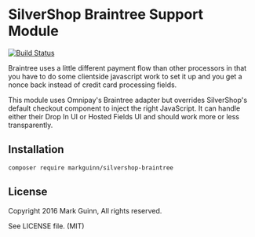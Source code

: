 # SilverShop Braintree Support Module

[![Build Status](https://travis-ci.org/markguinn/silvershop-braintree.svg?branch=master)](https://travis-ci.org/markguinn/silvershop-braintree)

Braintree uses a little different payment flow than other processors in
that you have to do some clientside javascript work to set it up and
you get a nonce back instead of credit card processing fields.

This module uses Omnipay's Braintree adapter but overrides SilverShop's
default checkout component to inject the right JavaScript. It can handle
either their Drop In UI or Hosted Fields UI and should work more or less
transparently.

## Installation

```
composer require markguinn/silvershop-braintree
```

## License

Copyright 2016 Mark Guinn, All rights reserved.

See LICENSE file. (MIT)
